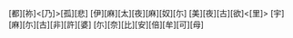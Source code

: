 [都][祢]<[乃]>[孤][悲] [伊][麻][太][夜][麻][奴][尓] [美][夜][古][欲]<[里]> [宇][麻][尓][古][非][許][婆] [尓][奈][比][安][倍][牟][可][母]

